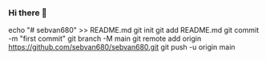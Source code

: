 ### Hi there 👋

<!--
**sebvan680/sebvan680** is a ✨ _special_ ✨ repository because its `README.md` (this file) appears on your GitHub profile.

Here are some ideas to get you started:

- 🔭 I’m currently working on ...
- 🌱 I’m currently learning ...
- 👯 I’m looking to collaborate on ...
- 🤔 I’m looking for help with ...
- 💬 Ask me about ...
- 📫 How to reach me: ...
- 😄 Pronouns: ...
- ⚡ Fun fact: ...
-->
echo "# sebvan680" >> README.md
git init
git add README.md
git commit -m "first commit"
git branch -M main
git remote add origin https://github.com/sebvan680/sebvan680.git
git push -u origin main


